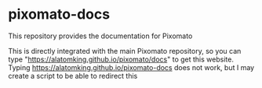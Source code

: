 # pixomato-docs
This repository provides the documentation for Pixomato

This is directly integrated with the main Pixomato repository, so you can type "https://alatomking.github.io/pixomato/docs" to get this website.
Typing https://alatomking.github.io/pixomato-docs does not work, but I may create a script to be able to redirect this
